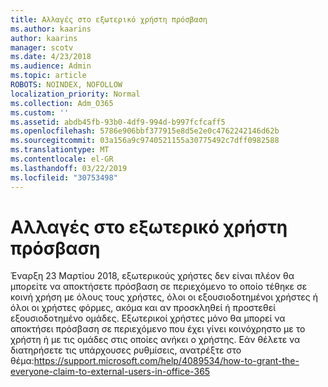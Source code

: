 ```yaml
---
title: Αλλαγές στο εξωτερικό χρήστη πρόσβαση
ms.author: kaarins
author: kaarins
manager: scotv
ms.date: 4/23/2018
ms.audience: Admin
ms.topic: article
ROBOTS: NOINDEX, NOFOLLOW
localization_priority: Normal
ms.collection: Adm_O365
ms.custom: ''
ms.assetid: abdb45fb-93b0-4df9-994d-b997fcfcaff5
ms.openlocfilehash: 5786e906bbf377915e8d5e2e0c4762242146d62b
ms.sourcegitcommit: 03a156a9c9740521155a30775492c7dff0982588
ms.translationtype: MT
ms.contentlocale: el-GR
ms.lasthandoff: 03/22/2019
ms.locfileid: "30753498"
---
```

# <a name="changes-to-external-user-access"></a>Αλλαγές στο εξωτερικό χρήστη πρόσβαση

Έναρξη 23 Μαρτίου 2018, εξωτερικούς χρήστες δεν είναι πλέον θα μπορείτε να αποκτήσετε πρόσβαση σε περιεχόμενο το οποίο τέθηκε σε κοινή χρήση με όλους τους χρήστες, όλοι οι εξουσιοδοτημένοι χρήστες ή όλοι οι χρήστες φόρμες, ακόμα και αν προσκληθεί ή προστεθεί εξουσιοδοτημένο ομάδες. Εξωτερικοί χρήστες μόνο θα μπορεί να αποκτήσει πρόσβαση σε περιεχόμενο που έχει γίνει κοινόχρηστο με το χρήστη ή με τις ομάδες στις οποίες ανήκει ο χρήστης. Εάν θέλετε να διατηρήσετε τις υπάρχουσες ρυθμίσεις, ανατρέξτε στο θέμα:https://support.microsoft.com/help/4089534/how-to-grant-the-everyone-claim-to-external-users-in-office-365
  

